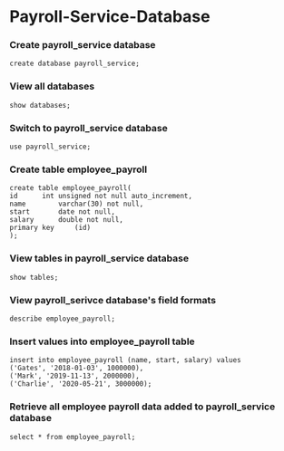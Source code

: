 # Payroll-Service-Database

### Create payroll_service database
```
create database payroll_service;
```
### View all databases
```
show databases;
```
### Switch to payroll_service database
```
use payroll_service;
```
### Create table employee_payroll
```
create table employee_payroll(
id 		int unsigned not null auto_increment,
name 		varchar(30) not null,
start		date not null,
salary		double not null,
primary key 	(id)
);
```
### View tables in payroll_service database
```
show tables;
```
### View payroll_serivce database's field formats
```
describe employee_payroll;
```
### Insert values into employee_payroll table
```
insert into employee_payroll (name, start, salary) values
('Gates', '2018-01-03', 1000000),
('Mark', '2019-11-13', 2000000),
('Charlie', '2020-05-21', 3000000);
```
### Retrieve all employee payroll data added to payroll_service database
```
select * from employee_payroll;
```
